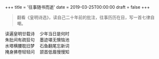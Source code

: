 +++
title = '往事随书而逝'
date = 2019-03-25T00:00:00
draft = false
+++

> 翻看《皇明诗选》，读自己二十年前的批注，往事历历在目，写一首七律自嘲。

<div class="poem">
<pre>
读遍皇明廿载诗  少年当日是何时
朱批间有疏狂句  墨迹堪无懊恼池
水塔横腰耽旧梦  石鱼翻尾忘新词
掩身拂卷轻轻问  颔首低眉慢慢知
</pre>
</div>
